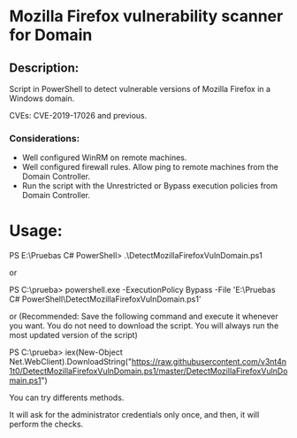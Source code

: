 # Mozilla Firefox vulnerability scanner for Domain

## Description: 

Script in PowerShell to detect vulnerable versions of Mozilla Firefox in a Windows domain.

CVEs: CVE-2019-17026 and previous.

### Considerations:

- Well configured WinRM on remote machines.
- Well configured firewall rules. Allow ping to remote machines from the Domain Controller.
- Run the script with the Unrestricted or Bypass execution policies from Domain Controller.


# Usage: 

PS E:\Pruebas C# PowerShell> .\DetectMozillaFirefoxVulnDomain.ps1

or

PS C:\prueba> powershell.exe -ExecutionPolicy Bypass -File 'E:\Pruebas C# PowerShell\DetectMozillaFirefoxVulnDomain.ps1'

or (Recommended: Save the following command and execute it whenever you want. You do not need to download the script. You will always run the most updated version of the script)

PS C:\prueba> iex(New-Object Net.WebClient).DownloadString("https://raw.githubusercontent.com/v3nt4n1t0/DetectMozillaFirefoxVulnDomain.ps1/master/DetectMozillaFirefoxVulnDomain.ps1")

You can try differents methods.

It will ask for the administrator credentials only once, and then, it will perform the checks.
